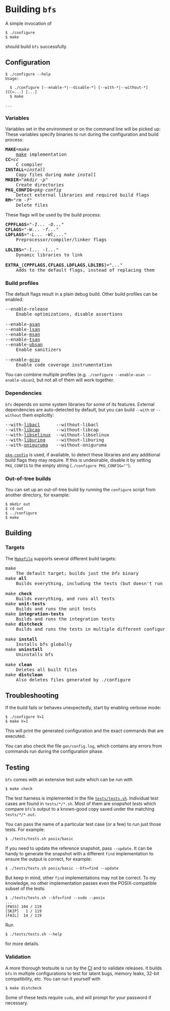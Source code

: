 Building `bfs`
==============

A simple invocation of

    $ ./configure
    $ make

should build `bfs` successfully.


Configuration
-------------

```console
$ ./configure --help
Usage:

  $ ./configure [--enable-*|--disable-*] [--with-*|--without-*] [CC=...] [...]
  $ make

...
```

### Variables

Variables set in the environment or on the command line will be picked up:
These variables specify binaries to run during the configuration and build process:

<pre>
<b>MAKE</b>=<i>make</i>
    <a href="https://en.wikipedia.org/wiki/Make_(software)">make</a> implementation
<b>CC</b>=<i>cc</i>
    C compiler
<b>INSTALL</b>=<i>install</i>
    Copy files during <i>make install</i>
<b>MKDIR</b>="<i>mkdir -p</i>"
    Create directories
<b>PKG_CONFIG</b>=<i>pkg-config</i>
    Detect external libraries and required build flags
<b>RM</b>="<i>rm -f</i>"
    Delete files
</pre>

These flags will be used by the build process:

<pre>
<b>CPPFLAGS</b>="<i>-I... -D...</i>"
<b>CFLAGS</b>="<i>-W... -f...</i>"
<b>LDFLAGS</b>="<i>-L... -Wl,...</i>"
    Preprocessor/compiler/linker flags

<b>LDLIBS</b>="<i>-l... -l...</i>"
    Dynamic libraries to link

<b>EXTRA_</b>{<b>CPPFLAGS</b>,<b>CFLAGS</b>,<b>LDFLAGS</b>,<b>LDLIBS</b>}="<i>...</i>"
    Adds to the default flags, instead of replacing them
</pre>

### Build profiles

The default flags result in a plain debug build.
Other build profiles can be enabled:

<pre>
--enable-release
    Enable optimizations, disable assertions

--enable-<a href="https://github.com/google/sanitizers/wiki/AddressSanitizer">asan</a>
--enable-<a href="https://github.com/google/sanitizers/wiki/AddressSanitizerLeakSanitizer#stand-alone-mode">lsan</a>
--enable-<a href="https://github.com/google/sanitizers/wiki/MemorySanitizer">msan</a>
--enable-<a href="https://github.com/google/sanitizers/wiki/ThreadSanitizerCppManual">tsan</a>
--enable-<a href="https://clang.llvm.org/docs/UndefinedBehaviorSanitizer.html">ubsan</a>
    Enable sanitizers

--enable-<a href="https://gcc.gnu.org/onlinedocs/gcc/gcov/introduction-to-gcov.html">gcov</a>
    Enable code coverage instrumentation
</pre>

You can combine multiple profiles (e.g. `./configure --enable-asan --enable-ubsan`), but not all of them will work together.

### Dependencies

`bfs` depends on some system libraries for some of its features.
External dependencies are auto-detected by default, but you can build `--with` or `--without` them explicitly:

<pre>
--with-<a href="https://savannah.nongnu.org/projects/acl">libacl</a>      --without-libacl
--with-<a href="https://sites.google.com/site/fullycapable/">libcap</a>      --without-libcap
--with-<a href="https://github.com/SELinuxProject/selinux">libselinux</a>  --without-libselinux
--with-<a href="https://github.com/axboe/liburing">liburing</a>    --without-liburing
--with-<a href="https://github.com/kkos/oniguruma">oniguruma</a>   --without-oniguruma
</pre>

[`pkg-config`] is used, if available, to detect these libraries and any additional build flags they may require.
If this is undesirable, disable it by setting `PKG_CONFIG` to the empty string (`./configure PKG_CONFIG=""`).

[`pkg-config`]: https://www.freedesktop.org/wiki/Software/pkg-config/

### Out-of-tree builds

You can set up an out-of-tree build by running the `configure` script from another directory, for example:

    $ mkdir out
    $ cd out
    $ ../configure
    $ make


Building
--------

### Targets

The [`Makefile`](/Makefile) supports several different build targets:

<pre>
make
    The default target; builds just the <i>bfs</i> binary
make <b>all</b>
    Builds everything, including the tests (but doesn't run them)

make <b>check</b>
    Builds everything, and runs all tests
make <b>unit-tests</b>
    Builds and runs the unit tests
make <b>integration-tests</b>
    Builds and runs the integration tests
make <b>distcheck</b>
    Builds and runs the tests in multiple different configurations

make <b>install</b>
    Installs bfs globally
make <b>uninstall</b>
    Uninstalls bfs

make <b>clean</b>
    Deletes all built files
make <b>distclean</b>
    Also deletes files generated by ./configure
</pre>


Troubleshooting
---------------

If the build fails or behaves unexpectedly, start by enabling verbose mode:

    $ ./configure V=1
    $ make V=1

This will print the generated configuration and the exact commands that are executed.

You can also check the file `gen/config.log`, which contains any errors from commands run during the configuration phase.


Testing
-------

`bfs` comes with an extensive test suite which can be run with

    $ make check

The test harness is implemented in the file [`tests/tests.sh`](/tests/tests.sh).
Individual test cases are found in `tests/*/*.sh`.
Most of them are *snapshot tests* which compare `bfs`'s output to a known-good copy saved under the matching `tests/*/*.out`.

You can pass the name of a particular test case (or a few) to run just those tests.
For example:

    $ ./tests/tests.sh posix/basic

If you need to update the reference snapshot, pass `--update`.
It can be handy to generate the snapshot with a different `find` implementation to ensure the output is correct, for example:

    $ ./tests/tests.sh posix/basic --bfs=find --update

But keep in mind, other `find` implementations may not be correct.
To my knowledge, no other implementation passes even the POSIX-compatible subset of the tests:

    $ ./tests/tests.sh --bfs=find --sudo --posix
    ...
    [PASS] 104 / 119
    [SKIP]   1 / 119
    [FAIL]  14 / 119

Run

    $ ./tests/tests.sh --help

for more details.

### Validation

A more thorough testsuite is run by the [CI](https://github.com/tavianator/bfs/actions) and to validate releases.
It builds `bfs` in multiple configurations to test for latent bugs, memory leaks, 32-bit compatibility, etc.
You can run it yourself with

    $ make distcheck

Some of these tests require `sudo`, and will prompt for your password if necessary.
